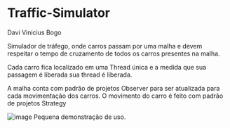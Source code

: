 # Traffic-Simulator
Davi Vinicius Bogo

Simulador de tráfego, onde carros passam por uma malha e devem respeitar o tempo de cruzamento de todos os 
carros presentes na malha.

Cada carro fica localizado em uma Thread única e a medida que sua passagem é liberada sua thread é liberada.

A malha conta com padrão de projetos Observer para ser atualizada para cada movimentação dos carros.
O movimento do carro é feito com padrão de projetos Strategy

![image](https://github.com/DaviBogo/Traffic-Simulator/assets/43791467/1bde7aaa-f735-4111-bbb1-ece9fcae0042)
Pequena demonstração de uso.
